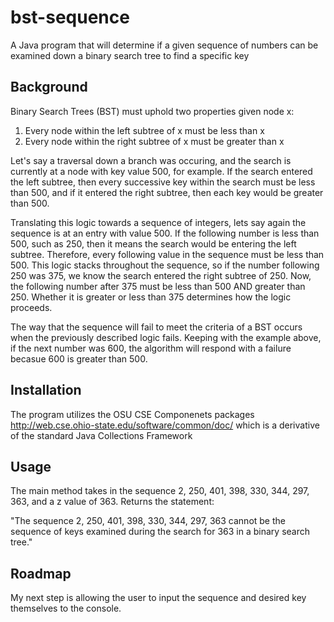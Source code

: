# bst-sequence
A Java program that will determine if a given sequence of numbers can be examined down a binary search tree to find a specific key

## Background
Binary Search Trees (BST) must uphold two properties given node x:
  1. Every node within the left subtree of x must be less than x
  2. Every node within the right subtree of x must be greater than x

Let's say a traversal down a branch was occuring, and the search is currently at a node with key value 500, for example.
If the search entered the left subtree, then every successive key within the search must be less than 500, and if it entered the right subtree, then each key would be greater than 500.

Translating this logic towards a sequence of integers, lets say again the sequence is at an entry with value 500.
If the following number is less than 500, such as 250, then it means the search would be entering the left subtree. Therefore, every following value in the sequence must be less than 500. This logic stacks throughout the sequence, so if the number following 250 was 375, we know the search entered the right subtree of 250. Now, the following number after 375 must be less than 500 AND greater than 250. Whether it is greater or less than 375 determines how the logic proceeds.

The way that the sequence will fail to meet the criteria of a BST occurs when the previously described logic fails. Keeping with the example above, if the next number was 600, the algorithm will respond with a failure becasue 600 is greater than 500.

## Installation
The program utilizes the OSU CSE Componenets packages http://web.cse.ohio-state.edu/software/common/doc/ which is a derivative of the standard Java Collections Framework

## Usage
The main method takes in the sequence 2, 250, 401, 398, 330, 344, 297, 363, and a z value of 363. 
  Returns the statement:
 
  "The sequence 2, 250, 401, 398, 330, 344, 297, 363 cannot be the sequence of keys examined during the search for 363 in a binary search tree."

## Roadmap
My next step is allowing the user to input the sequence and desired key themselves to the console.
